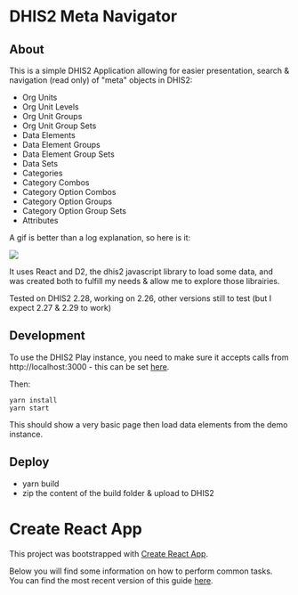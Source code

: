 # DHIS2 Meta Navigator

## About

This is a simple DHIS2 Application allowing for easier presentation, search & navigation (read only) of "meta" objects in DHIS2:

* Org Units
* Org Unit Levels
* Org Unit Groups
* Org Unit Group Sets
* Data Elements
* Data Element Groups
* Data Element Group Sets
* Data Sets
* Categories
* Category Combos
* Category Option Combos
* Category Option Groups
* Category Option Group Sets
* Attributes

A gif is better than a log explanation, so here is it:

![](https://raw.githubusercontent.com/vanakenm/dhis2-meta-navigator/master/demo.gif)

It uses React and D2, the dhis2 javascript library to load some data, and was created both to fulfill my needs & allow me to explore those librairies.

Tested on DHIS2 2.28, working on 2.26, other versions still to test (but I expect 2.27 & 2.29 to work)

## Development

To use the DHIS2 Play instance, you need to make sure it accepts calls from http://localhost:3000 - this can be set [here](https://play.dhis2.org/demo/dhis-web-settings/#/access).

Then:

    yarn install
    yarn start

This should show a very basic page then load data elements from the demo instance.

## Deploy

* yarn build
* zip the content of the build folder & upload to DHIS2

# Create React App

This project was bootstrapped with [Create React App](https://github.com/facebookincubator/create-react-app).

Below you will find some information on how to perform common tasks.<br>
You can find the most recent version of this guide [here](https://github.com/facebookincubator/create-react-app/blob/master/packages/react-scripts/template/README.md).
